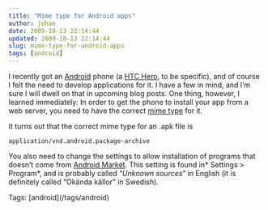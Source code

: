 ```yaml
---
title: "Mime type for Android apps"
author: johan
date: 2009-10-13 22:14:44
updated: 2009-10-13 22:14:44
slug: mime-type-for-android-apps
tags: [android]
---
```


I recently got an [Android](http://www.android.com/) phone (a [HTC Hero](http://www.htc.com/hero), to be specific), and of course I felt the need to develop applications for it. I have a few in mind, and I’m sure I will dwell on that in upcoming blog posts. One thing, however, I learned immediately: In order to get the phone to install your app from a web server, you need to have the correct [mime type](http://en.wikipedia.org/wiki/Mime_type) for it.

It turns out that the correct mime type for an .apk file is

`application/vnd.android.package-archive`

You also need to change the settings to allow installation of programs that doesn’t come from [Android Market](http://www.android.com/market/). This setting is found in* Settings > Program*, and is probably called “*Unknown sources*” in English (it is definitely called “Okända källor” in Swedish).
  <div style="padding-bottom: 0px; margin: 0px; padding-left: 0px; padding-right: 0px; display: inline; float: none; padding-top: 0px" id="scid:0767317B-992E-4b12-91E0-4F059A8CECA8:9e5398a7-d55a-4942-9587-e3f0e92e5d92" class="wlWriterEditableSmartContent">Tags: [android](/tags/android)</div>
